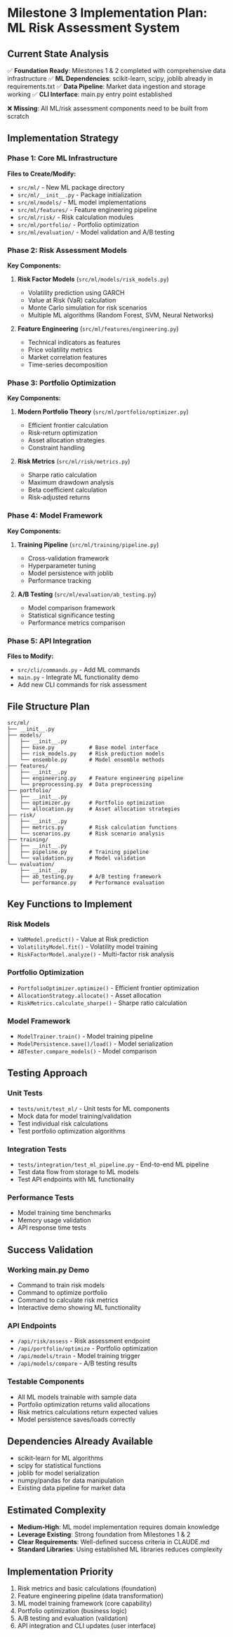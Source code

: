 # Milestone 3 Implementation Plan: ML Risk Assessment System

## Current State Analysis

✅ **Foundation Ready**: Milestones 1 & 2 completed with comprehensive data infrastructure
✅ **ML Dependencies**: scikit-learn, scipy, joblib already in requirements.txt
✅ **Data Pipeline**: Market data ingestion and storage working
✅ **CLI Interface**: main.py entry point established

❌ **Missing**: All ML/risk assessment components need to be built from scratch

## Implementation Strategy

### Phase 1: Core ML Infrastructure
**Files to Create/Modify:**
- `src/ml/` - New ML package directory
- `src/ml/__init__.py` - Package initialization
- `src/ml/models/` - ML model implementations
- `src/ml/features/` - Feature engineering pipeline
- `src/ml/risk/` - Risk calculation modules
- `src/ml/portfolio/` - Portfolio optimization
- `src/ml/evaluation/` - Model validation and A/B testing

### Phase 2: Risk Assessment Models
**Key Components:**
1. **Risk Factor Models** (`src/ml/models/risk_models.py`)
   - Volatility prediction using GARCH
   - Value at Risk (VaR) calculation
   - Monte Carlo simulation for risk scenarios
   - Multiple ML algorithms (Random Forest, SVM, Neural Networks)

2. **Feature Engineering** (`src/ml/features/engineering.py`)
   - Technical indicators as features
   - Price volatility metrics
   - Market correlation features
   - Time-series decomposition

### Phase 3: Portfolio Optimization
**Key Components:**
1. **Modern Portfolio Theory** (`src/ml/portfolio/optimizer.py`)
   - Efficient frontier calculation
   - Risk-return optimization
   - Asset allocation strategies
   - Constraint handling

2. **Risk Metrics** (`src/ml/risk/metrics.py`)
   - Sharpe ratio calculation
   - Maximum drawdown analysis
   - Beta coefficient calculation
   - Risk-adjusted returns

### Phase 4: Model Framework
**Key Components:**
1. **Training Pipeline** (`src/ml/training/pipeline.py`)
   - Cross-validation framework
   - Hyperparameter tuning
   - Model persistence with joblib
   - Performance tracking

2. **A/B Testing** (`src/ml/evaluation/ab_testing.py`)
   - Model comparison framework
   - Statistical significance testing
   - Performance metrics comparison

### Phase 5: API Integration
**Files to Modify:**
- `src/cli/commands.py` - Add ML commands
- `main.py` - Integrate ML functionality demo
- Add new CLI commands for risk assessment

## File Structure Plan

```
src/ml/
├── __init__.py
├── models/
│   ├── __init__.py
│   ├── base.py           # Base model interface
│   ├── risk_models.py    # Risk prediction models
│   └── ensemble.py       # Model ensemble methods
├── features/
│   ├── __init__.py
│   ├── engineering.py    # Feature engineering pipeline
│   └── preprocessing.py  # Data preprocessing
├── portfolio/
│   ├── __init__.py
│   ├── optimizer.py      # Portfolio optimization
│   └── allocation.py     # Asset allocation strategies
├── risk/
│   ├── __init__.py
│   ├── metrics.py        # Risk calculation functions
│   └── scenarios.py      # Risk scenario analysis
├── training/
│   ├── __init__.py
│   ├── pipeline.py       # Training pipeline
│   └── validation.py     # Model validation
└── evaluation/
    ├── __init__.py
    ├── ab_testing.py     # A/B testing framework
    └── performance.py    # Performance evaluation
```

## Key Functions to Implement

### Risk Models
- `VaRModel.predict()` - Value at Risk prediction
- `VolatilityModel.fit()` - Volatility model training
- `RiskFactorModel.analyze()` - Multi-factor risk analysis

### Portfolio Optimization
- `PortfolioOptimizer.optimize()` - Efficient frontier optimization
- `AllocationStrategy.allocate()` - Asset allocation
- `RiskMetrics.calculate_sharpe()` - Sharpe ratio calculation

### Model Framework
- `ModelTrainer.train()` - Model training pipeline
- `ModelPersistence.save()/load()` - Model serialization
- `ABTester.compare_models()` - Model comparison

## Testing Approach

### Unit Tests
- `tests/unit/test_ml/` - Unit tests for ML components
- Mock data for model training/validation
- Test individual risk calculations
- Test portfolio optimization algorithms

### Integration Tests
- `tests/integration/test_ml_pipeline.py` - End-to-end ML pipeline
- Test data flow from storage to ML models
- Test API endpoints with ML functionality

### Performance Tests
- Model training time benchmarks
- Memory usage validation
- API response time tests

## Success Validation

### Working main.py Demo
- Command to train risk models
- Command to optimize portfolio
- Command to calculate risk metrics
- Interactive demo showing ML functionality

### API Endpoints
- `/api/risk/assess` - Risk assessment endpoint
- `/api/portfolio/optimize` - Portfolio optimization
- `/api/models/train` - Model training trigger
- `/api/models/compare` - A/B testing results

### Testable Components
- All ML models trainable with sample data
- Portfolio optimization returns valid allocations
- Risk metrics calculations return expected values
- Model persistence saves/loads correctly

## Dependencies Already Available
- scikit-learn for ML algorithms
- scipy for statistical functions
- joblib for model serialization
- numpy/pandas for data manipulation
- Existing data pipeline for market data

## Estimated Complexity
- **Medium-High**: ML model implementation requires domain knowledge
- **Leverage Existing**: Strong foundation from Milestones 1 & 2
- **Clear Requirements**: Well-defined success criteria in CLAUDE.md
- **Standard Libraries**: Using established ML libraries reduces complexity

## Implementation Priority
1. Risk metrics and basic calculations (foundation)
2. Feature engineering pipeline (data transformation)
3. ML model training framework (core capability)
4. Portfolio optimization (business logic)
5. A/B testing and evaluation (validation)
6. API integration and CLI updates (user interface)